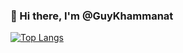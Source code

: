 ### 👋 Hi there, I'm @GuyKhammanat


[![Top Langs](https://github-readme-stats-git-masterrstaa-rickstaa.vercel.app/api/top-langs/?username=Guy-Khammant)](https://github.com/Guy-Khammant/github-readme-stats)
 
